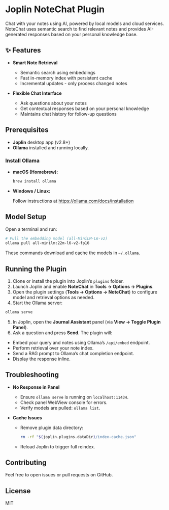 # Joplin NoteChat Plugin

Chat with your notes using AI, powered by local models and cloud services. NoteChat uses semantic search to find relevant notes and provides AI-generated responses based on your personal knowledge base.

## ✨ Features

- **Smart Note Retrieval**
  - Semantic search using embeddings
  - Fast in-memory index with persistent cache
  - Incremental updates - only process changed notes

- **Flexible Chat Interface**
  - Ask questions about your notes
  - Get contextual responses based on your personal knowledge
  - Maintains chat history for follow-up questions

## Prerequisites

- **Joplin** desktop app (v2.8+)
- **Ollama** installed and running locally.

### Install Ollama

- **macOS (Homebrew):**

  ```bash
  brew install ollama
  ```

- **Windows / Linux:**

  Follow instructions at https://ollama.com/docs/installation

## Model Setup

Open a terminal and run:

```bash
# Pull the embedding model (all-MiniLM-L6-v2)
ollama pull all-minilm:22m-l6-v2-fp16
```

These commands download and cache the models in `~/.ollama`.

## Running the Plugin

1. Clone or install the plugin into Joplin’s `plugins` folder.
2. Launch Joplin and enable **NoteChat** in **Tools → Options → Plugins**.
3. Open the plugin settings (**Tools → Options → NoteChat**) to configure model and retrieval options as needed.
4. Start the Ollama server:

  ```bash
  ollama serve
  ```

5. In Joplin, open the **Journal Assistant** panel (via **View → Toggle Plugin Panel**).
6. Ask a question and press **Send**. The plugin will:
  - Embed your query and notes using Ollama’s `/api/embed` endpoint.
  - Perform retrieval over your note index.
  - Send a RAG prompt to Ollama’s chat completion endpoint.
  - Display the response inline.

## Troubleshooting

- **No Response in Panel**  
  - Ensure `ollama serve` is running on `localhost:11434`.
  - Check panel WebView console for errors.
  - Verify models are pulled: `ollama list`.

- **Cache Issues**  
  - Remove plugin data directory:  
    ```bash
    rm -rf "$(joplin.plugins.dataDir)/index-cache.json"
    ```
  - Reload Joplin to trigger full reindex.

## Contributing

Feel free to open issues or pull requests on GitHub.

## License

MIT
